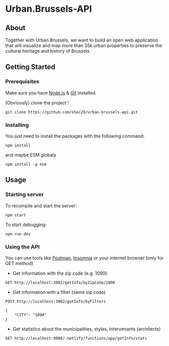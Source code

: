 # Urban.Brussels-API

## About

Together with Urban.Brussels, we want to build an open web application that will visualize and map more than 35k urban properties to preserve the cultural heritage and history of Brussels. 

## Getting Started

### Prerequisites

Make sure you have [Node.js](https://nodejs.org/) & [Git](https://git-scm.com/) installed.

(Obviously) clone the project !
```
git clone https://github.com/oSoc20/urban-brussels-api.git
```


### Installing

You just need to install the packages with the following command:
```
npm install
```

and maybe ESM globaly
```
npm install -g esm
```

## Usage

### Starting server

To recompile and start the server:
```
npm start
```

To start debugging:
```
npm run dev
```

### Using the API

You can use tools like [Postman](https://www.postman.com/), [Insomnia](https://insomnia.rest/) or your internet browser (only for GET method)

  * Get information with the zip code (e.g. 1090):
  ```
  GET http://localhost:3002/getInfo/byZipCode/1090
  ```

  * Get information with a filter (same zip code)
  ```
  POST http://localhost:3002/getInfo/byFilters
  ```
  ```
  {
	  "CITY": "1090"
  }
  ```

  * Get statistics about the municipalities, styles, intervenants (architects)
  ```
  GET http://localhost:9000/.netlify/functions/app/getInfo/stats
  ```